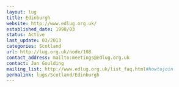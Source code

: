 ```yaml
---
layout: lug
title: Edinburgh
website: http://www.edlug.org.uk/
established_date: 1998/03
status: Active
last_update: 03/2013
categories: Scotland
url: http://lug.org.uk/node/108
contact_address: mailto:meetings@edlug.org.uk
contact: Jan Goulding
mailing_list: http://www.edlug.org.uk/list_faq.html#howtojoin
permalink: lugs/Scotland/Edinburgh
---
```


